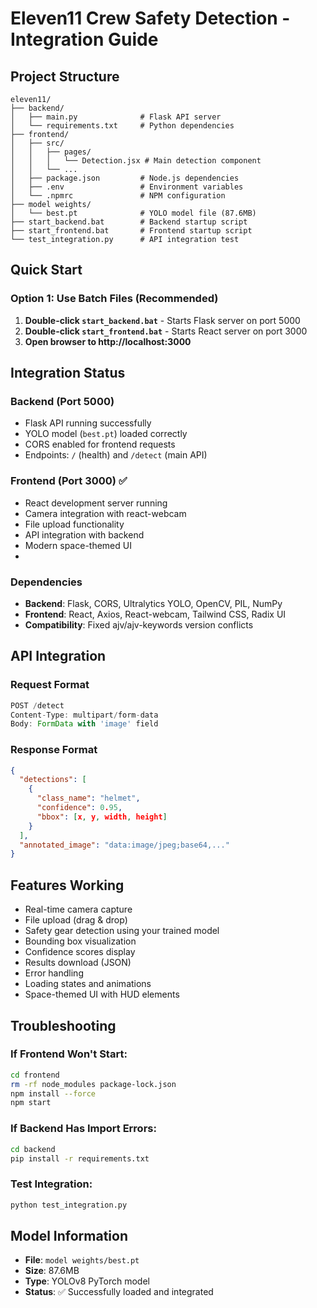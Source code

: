 # Eleven11 Crew Safety Detection - Integration Guide

## Project Structure
```
eleven11/
├── backend/
│   ├── main.py              # Flask API server
│   └── requirements.txt     # Python dependencies
├── frontend/
│   ├── src/
│   │   ├── pages/
│   │   │   └── Detection.jsx # Main detection component
│   │   └── ...
│   ├── package.json         # Node.js dependencies
│   ├── .env                 # Environment variables
│   └── .npmrc               # NPM configuration
├── model weights/
│   └── best.pt              # YOLO model file (87.6MB)
├── start_backend.bat        # Backend startup script
├── start_frontend.bat       # Frontend startup script
└── test_integration.py      # API integration test
```

## Quick Start

### Option 1: Use Batch Files (Recommended)
1. **Double-click `start_backend.bat`** - Starts Flask server on port 5000
2. **Double-click `start_frontend.bat`** - Starts React server on port 3000
3. **Open browser to http://localhost:3000**

##  Integration Status

### Backend (Port 5000) 
- Flask API running successfully
- YOLO model (`best.pt`) loaded correctly
- CORS enabled for frontend requests
- Endpoints: `/` (health) and `/detect` (main API)

### Frontend (Port 3000) ✅ 
- React development server running
- Camera integration with react-webcam
- File upload functionality
- API integration with backend
- Modern space-themed UI
- 
### Dependencies 
- **Backend**: Flask, CORS, Ultralytics YOLO, OpenCV, PIL, NumPy
- **Frontend**: React, Axios, React-webcam, Tailwind CSS, Radix UI
- **Compatibility**: Fixed ajv/ajv-keywords version conflicts

## API Integration

### Request Format
```javascript
POST /detect
Content-Type: multipart/form-data
Body: FormData with 'image' field
```

### Response Format
```json
{
  "detections": [
    {
      "class_name": "helmet",
      "confidence": 0.95,
      "bbox": [x, y, width, height]
    }
  ],
  "annotated_image": "data:image/jpeg;base64,..."
}
```

## Features Working 
-  Real-time camera capture
-  File upload (drag & drop)
-  Safety gear detection using your trained model
-  Bounding box visualization
-  Confidence scores display  
-  Results download (JSON)
-  Error handling
-  Loading states and animations
-  Space-themed UI with HUD elements

## Troubleshooting

### If Frontend Won't Start:
```bash
cd frontend
rm -rf node_modules package-lock.json
npm install --force
npm start
```

### If Backend Has Import Errors:
```bash
cd backend
pip install -r requirements.txt
```

### Test Integration:
```bash
python test_integration.py
```

## Model Information
- **File**: `model weights/best.pt`
- **Size**: 87.6MB
- **Type**: YOLOv8 PyTorch model
- **Status**: ✅ Successfully loaded and integrated
